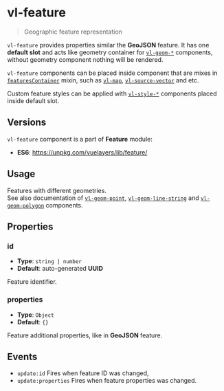 # vl-feature

> Geographic feature representation

`vl-feature` provides properties similar the **GeoJSON** feature.  It has one 
**default slot** and acts like geometry container for [`vl-geom-*`](/docs/component/point-geom.md) 
components, without geometry component nothing will be rendered.

`vl-feature` components can be placed inside component that are mixes in 
[`featuresContainer`](/docs/mixin/features-container.md) mixin, such as [`vl-map`](/docs/component/map.md), 
[`vl-source-vector`](/docs/component/vector-source.md) and etc.

Custom feature styles can be applied with [`vl-style-*`](/docs/component/circle-style.md) 
components placed inside default slot.

## Versions

`vl-feature` component is a part of **Feature** module:

- **ES6**: https://unpkg.com/vuelayers/lib/feature/

## Usage

Features with different geometries.  
See also documentation of [`vl-geom-point`](/docs/component/point-geom.md), [`vl-geom-line-string`](/docs/component/line-string-geom.md) 
and [`vl-geom-polygon`](/docs/component/polygon-geom.md) components.

<vuep template="#usage-example"></vuep>

<script v-pre type="text/x-template" id="usage-example">
<template>
  <vl-map :load-tiles-while-animating="true" :load-tiles-while-interacting="true" style="height: 400px">
      <vl-view :zoom.sync="zoom" :center.sync="center" :rotation.sync="rotation" projection="EPSG:4326"></vl-view>

      <vl-layer-tile id="osm">
          <vl-source-osm></vl-source-osm>
      </vl-layer-tile>

      <vl-feature id="point" :properties="{prop: 'value', prop2: 'value'}">
          <vl-geom-point :coordinates="[0, 0]"></vl-geom-point>
      </vl-feature>

      <vl-feature id="line-string" :properties="{prop: 'value', prop2: 'value'}">
          <vl-geom-line-string :coordinates="[[10, 10], [20, 20], [30, 10], [40, 20]]"></vl-geom-line-string>
      </vl-feature>

      <vl-feature id="polygon" :properties="{prop: 'value', prop2: 'value'}">
          <vl-geom-polygon :coordinates="[[[-10, -10], [-20, -20], [-30, -10], [-20, 0], [-10, -10]]]"></vl-geom-polygon>
      </vl-feature>
  </vl-map>
</template>

<script>
  export default {
    data () {
      return { 
        zoom: 2,
        center: [0, 0],
        rotation: 0,
      }
    },
  }
</script>
</script>

## Properties

### id

- **Type**: `string | number`
- **Default**: auto-generated **UUID**

Feature identifier.

### properties

- **Type**: `Object`
- **Default**: `{}`

Feature additional properties, like in **GeoJSON** feature.

## Events

- `update:id` Fires when feature ID was changed,
- `update:properties` Fires when feature properties was changed.

